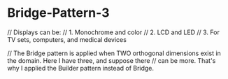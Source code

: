 # Bridge-Pattern-3

// Displays can be:
// 1. Monochrome and color
// 2. LCD and LED
// 3. For TV sets, computers, and medical devices

// The Bridge pattern is applied when TWO orthogonal dimensions exist in the domain. Here I have three, and suppose there
// can be more. That's why I applied the Builder pattern instead of Bridge.